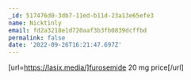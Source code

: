 ```yaml
---
_id: 517476d0-3db7-11ed-b11d-23a13e65efe3
name: Nicktinly
email: fd2a3218e1d720aaf3b3fb0839dcffbd
permalink: false
date: '2022-09-26T16:21:47.697Z'
---
```

[url=https://lasix.media/]furosemide 20 mg price[/url]
